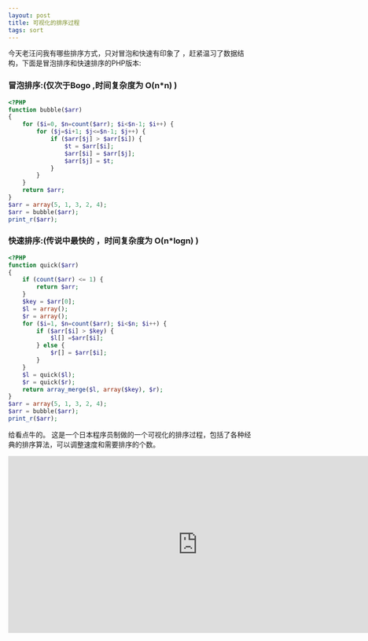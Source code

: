 ```yaml
---
layout: post
title: 可视化的排序过程
tags: sort
---
```


今天老汪问我有哪些排序方式，只对冒泡和快速有印象了  ，赶紧温习了数据结构，下面是冒泡排序和快速排序的PHP版本:

<!--more-->

### 冒泡排序:(仅次于Bogo  ,时间复杂度为 O(n*n) )

```php
<?PHP
function bubble($arr)
{
    for ($i=0, $n=count($arr); $i<$n-1; $i++) {
        for ($j=$i+1; $j<=$n-1; $j++) {
            if ($arr[$j] > $arr[$i]) {
                $t = $arr[$i];
                $arr[$i] = $arr[$j];
                $arr[$j] = $t;
            }
        }
    }
    return $arr;
}
$arr = array(5, 1, 3, 2, 4);
$arr = bubble($arr);
print_r($arr);
```

### 快速排序:(传说中最快的  ，时间复杂度为 O(n*logn) )

```php
<?PHP
function quick($arr)
{
    if (count($arr) <= 1) {
        return $arr;
    }
    $key = $arr[0];
    $l = array();
    $r = array();
    for ($i=1, $n=count($arr); $i<$n; $i++) {
        if ($arr[$i] > $key) {
            $l[] =$arr[$i];
        } else {
            $r[] = $arr[$i];
        }
    }
    $l = quick($l);
    $r = quick($r);
    return array_merge($l, array($key), $r);
}
$arr = array(5, 1, 3, 2, 4);
$arr = bubble($arr);
print_r($arr);
```

给看点牛的。
这是一个日本程序员制做的一个可视化的排序过程，包括了各种经典的排序算法，可以调整速度和需要排序的个数。

<iframe src="http://jsrun.it/norahiko/oxIy" height="360" width="770" frameborder="0"></iframe>
